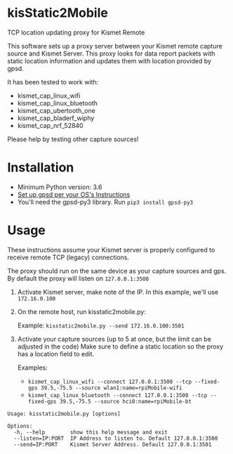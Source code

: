 # kisStatic2Mobile
 TCP location updating proxy for Kismet Remote

 This software sets up a proxy server between your Kismet remote capture source
and Kismet Server. This proxy looks for data report packets with static location
information and updates them with location provided by gpsd.

It has been tested to work with:

  * kismet_cap_linux_wifi
  * kismet_cap_linux_bluetooth
  * kismet_cap_ubertooth_one
  * kismet_cap_bladerf_wiphy
  * kismet_cap_nrf_52840

Please help by testing other capture sources!

# Installation

  * Minimum Python version: 3.6
  * [Set up gpsd per your OS's Instructions](https://gpsd.gitlab.io/gpsd/installation.html)
  * You'll need the gpsd-py3 library. Run `pip3 install gpsd-py3`

# Usage

  These instructions assume your Kismet server is properly configured to receive
  remote TCP (legacy) connections.

  The proxy should run on the same device as your capture sources and gps.
  By default the proxy will listen on `127.0.0.1:3500`

  1. Activate Kismet server, make note of the IP. In this example, we'll use `172.16.0.100`
  1. On the remote host, run kisstatic2mobile.py:

      Example:
      `kisstatic2mobile.py --send 172.16.0.100:3501`
  1. Activate your capture sources (up to 5 at once, but the limit can be adjusted in the code)
      Make sure to define a static location so the proxy has a location field to edit.

      Examples:
      * `kismet_cap_linux_wifi --connect 127.0.0.1:3500 --tcp --fixed-gps 39.5,-75.5 --source wlan1:name=rpiMobile-wifi`
      * `kismet_cap_linux_bluetooth --connect 127.0.0.1:3500 --tcp --fixed-gps 39.5,-75.5 --source hci0:name=rpiMobile-bt`

  ```
  Usage: kisstatic2mobile.py [options]

  Options:
    -h, --help        show this help message and exit
    --listen=IP:PORT  IP Address to listen to. Default 127.0.0.1:3500
    --send=IP:PORT    Kismet Server Address. Default 127.0.0.1:3501
  ```
